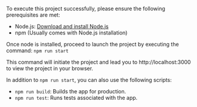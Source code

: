 To execute this project successfully, please ensure the following prerequisites are met:
- Node.js: [Download and install Node.js](https://nodejs.org/)
- npm (Usually comes with Node.js installation)

Once node is installed, proceed to launch the project by executing the command:
`npm run start`

This command will initiate the project and lead you to http://localhost:3000 to view the project in your browser.

In addition to `npm run start`, you can also use the following scripts:

- `npm run build`: Builds the app for production.
- `npm run test`: Runs tests associated with the app.
